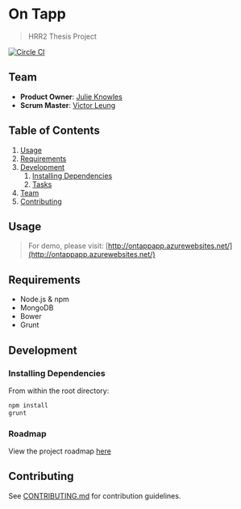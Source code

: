# On Tapp

> HRR2 Thesis Project

[![Circle CI](https://circleci.com/gh/green-brass-doberman/on-tapp.svg?style=svg)](https://circleci.com/gh/green-brass-doberman/on-tapp)

## Team

  - __Product Owner__: [Julie Knowles](https://github.com/JulieMarie)
  - __Scrum Master__: [Victor Leung](https://github.com/victorleungtw)

## Table of Contents

1. [Usage](#Usage)
1. [Requirements](#requirements)
1. [Development](#development)
    1. [Installing Dependencies](#installing-dependencies)
    1. [Tasks](#tasks)
1. [Team](#team)
1. [Contributing](#contributing)

## Usage

> For demo, please visit: [http://ontappapp.azurewebsites.net/](http://ontappapp.azurewebsites.net/)

## Requirements

- Node.js & npm
- MongoDB
- Bower
- Grunt

## Development

### Installing Dependencies

From within the root directory:

```sh
npm install
grunt
```

### Roadmap

View the project roadmap [here](https://github.com/green-brass-doberman/on-tapp/issues)


## Contributing

See [CONTRIBUTING.md](CONTRIBUTING.md) for contribution guidelines.
